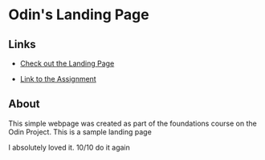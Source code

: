 # Odin's Landing Page

## Links

- [Check out the Landing Page](https://ekott2006.github.io/odin-landing-page/)

- [Link to the Assignment](https://www.theodinproject.com/lessons/foundations-landing-page)

## About

This simple webpage was created as part of the foundations course on the Odin Project. This is a sample landing page

I absolutely loved it. 10/10 do it again
